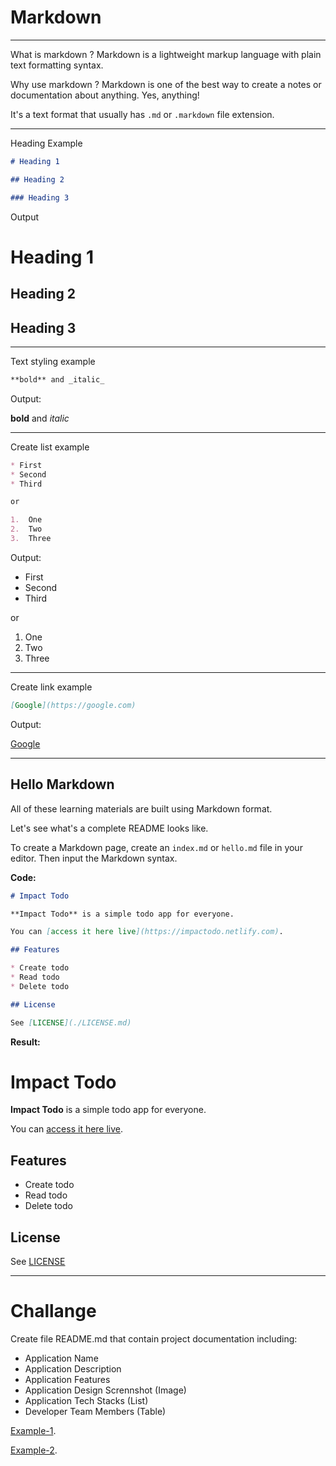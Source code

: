 # Markdown

---

What is markdown ? Markdown is a lightweight markup language with plain text formatting syntax.

Why use markdown ? Markdown is one of the best way to create a notes or documentation about anything. Yes, anything!

It's a text format that usually has `.md` or `.markdown` file extension.

---

Heading Example

```md
# Heading 1

## Heading 2

### Heading 3
```

Output

# Heading 1

## Heading 2

## Heading 3

---

Text styling example

```md
**bold** and _italic_
```

Output:

**bold** and _italic_

---

Create list example

```md
* First
* Second
* Third

or

1.  One
2.  Two
3.  Three
```

Output:

* First
* Second
* Third

or

1.  One
2.  Two
3.  Three

---

Create link example

```md
[Google](https://google.com)
```

Output:

[Google](https://google.com)

---

## Hello Markdown

All of these learning materials are built using Markdown format.

Let's see what's a complete README looks like.

To create a Markdown page, create an `index.md` or `hello.md` file in your editor. Then input the Markdown syntax.

**Code:**

```md
# Impact Todo

**Impact Todo** is a simple todo app for everyone.

You can [access it here live](https://impactodo.netlify.com).

## Features

* Create todo
* Read todo
* Delete todo

## License

See [LICENSE](./LICENSE.md)
```

**Result:**

# Impact Todo

**Impact Todo** is a simple todo app for everyone.

You can [access it here live](https://impactodo.netlify.com).

## Features

* Create todo
* Read todo
* Delete todo

## License

See [LICENSE](./LICENSE.md)

---

# Challange

Create file README.md that contain project documentation including:

* Application Name
* Application Description
* Application Features
* Application Design Scrennshot (Image)
* Application Tech Stacks (List)
* Developer Team Members (Table)

[Example-1](https://github.com/impactbyte-network/impactodo-api).

[Example-2](https://github.com/impactbyte-network/impactodo-web).
